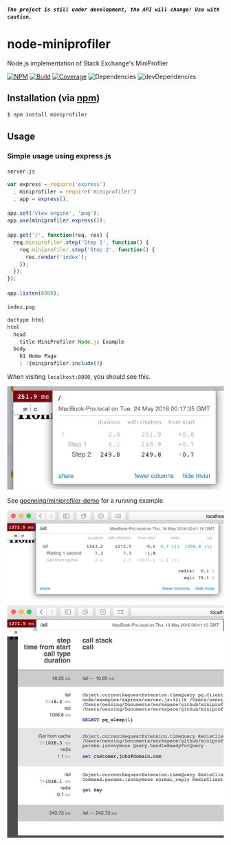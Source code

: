##### `The project is still under development, the API will change! Use with caution.`

# node-miniprofiler

Node.js implementation of Stack Exchange's MiniProfiler

[![NPM](https://img.shields.io/npm/v/miniprofiler.svg)](https://img.shields.io/npm/v/miniprofiler.svg)
[![Build](https://travis-ci.org/MiniProfiler/node.svg)](https://travis-ci.org/MiniProfiler/node)
[![Coverage](https://coveralls.io/repos/github/MiniProfiler/node/badge.svg?branch=master)](https://coveralls.io/github/MiniProfiler/node?branch=master)
![Dependencies](https://david-dm.org/MiniProfiler/node.svg)
![devDependencies](https://david-dm.org/MiniProfiler/node/dev-status.svg#info=devDependencies)

## Installation (via [npm](https://npmjs.org/package/miniprofiler))

```bash
$ npm install miniprofiler
```

## Usage

### Simple usage using express.js

`server.js`

```javascript
var express = require('express')
  , miniprofiler = require('miniprofiler')
  , app = express();

app.set('view engine', 'pug');
app.use(miniprofiler.express());

app.get('/', function(req, res) {
  req.miniprofiler.step('Step 1', function() {
    req.miniprofiler.step('Step 2', function() {
      res.render('index');
    });
  });
});

app.listen(8080);
```

`index.pug`

```javascript
doctype html
html
  head
    title MiniProfiler Node.js Example
  body
    h1 Home Page
    | !{miniprofiler.include()}
```

When visiting `localhost:8080`, you should see this.

![](/examples/images/example0.png)

See [goenning/miniprofiler-demo](https://github.com/goenning/miniprofiler-demo) for a running example.

![](/examples/images/example1.png)
![](/examples/images/example2.png)